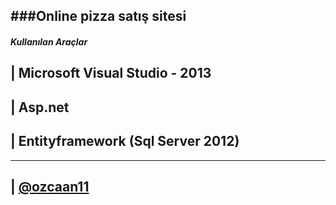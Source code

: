 ###Online pizza satış sitesi
--------------
##### Kullanılan Araçlar
| Microsoft Visual Studio - 2013
----

| Asp.net 
---- 

| Entityframework (Sql Server 2012)
----

---------------

| [@ozcaan11](https://twitter.com/ozcaan11)
----
